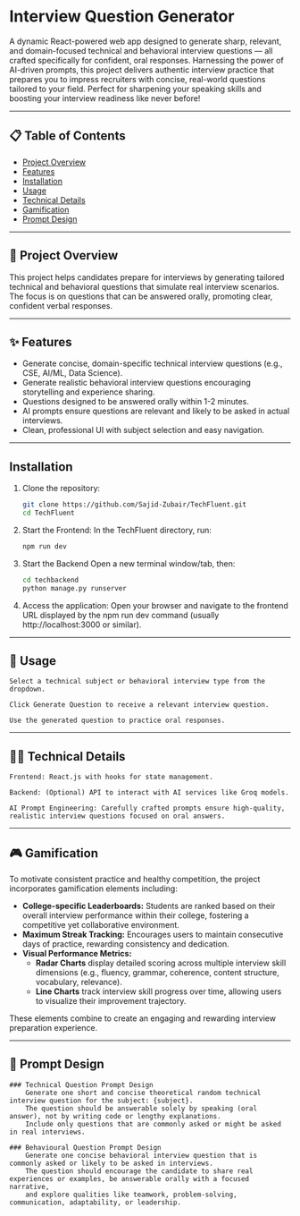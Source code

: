 # Interview Question Generator

A dynamic React-powered web app designed to generate sharp, relevant, and domain-focused technical and behavioral interview questions — all crafted specifically for confident, oral responses. Harnessing the power of AI-driven prompts, this project delivers authentic interview practice that prepares you to impress recruiters with concise, real-world questions tailored to your field. Perfect for sharpening your speaking skills and boosting your interview readiness like never before!

---

## 📋 Table of Contents

- [Project Overview](#project-overview)  
- [Features](#features)  
- [Installation](#installation)  
- [Usage](#usage)  
- [Technical Details](#technical-details)  
- [Gamification](#gamification)  
- [Prompt Design](#prompt-design)  

---

## 🚀 Project Overview

This project helps candidates prepare for interviews by generating tailored technical and behavioral questions that simulate real interview scenarios. The focus is on questions that can be answered orally, promoting clear, confident verbal responses.

---

## ✨ Features

- Generate concise, domain-specific technical interview questions (e.g., CSE, AI/ML, Data Science).  
- Generate realistic behavioral interview questions encouraging storytelling and experience sharing.  
- Questions designed to be answered orally within 1-2 minutes.  
- AI prompts ensure questions are relevant and likely to be asked in actual interviews.  
- Clean, professional UI with subject selection and easy navigation.

---

## Installation

1. Clone the repository:  
   ```bash
   git clone https://github.com/Sajid-Zubair/TechFluent.git
   cd TechFluent

2. Start the Frontend:
    In the TechFluent directory, run:
    ```bash
    npm run dev

3. Start the Backend
    Open a new terminal window/tab, then:
    ```bash
    cd techbackend
    python manage.py runserver

4. Access the application:
    Open your browser and navigate to the frontend URL displayed by the npm run dev command (usually http://localhost:3000 or similar).

---

## 🎯 Usage
    Select a technical subject or behavioral interview type from the dropdown.

    Click Generate Question to receive a relevant interview question.

    Use the generated question to practice oral responses.

---

## 🧑‍💻 Technical Details
    Frontend: React.js with hooks for state management.

    Backend: (Optional) API to interact with AI services like Groq models.

    AI Prompt Engineering: Carefully crafted prompts ensure high-quality, realistic interview questions focused on oral answers.

---

## 🎮 Gamification

To motivate consistent practice and healthy competition, the project incorporates gamification elements including:

- **College-specific Leaderboards:** Students are ranked based on their overall interview performance within their college, fostering a competitive yet collaborative environment.  
- **Maximum Streak Tracking:** Encourages users to maintain consecutive days of practice, rewarding consistency and dedication.  
- **Visual Performance Metrics:**  
  - **Radar Charts** display detailed scoring across multiple interview skill dimensions (e.g., fluency, grammar, coherence, content structure, vocabulary, relevance).  
  - **Line Charts** track interview skill progress over time, allowing users to visualize their improvement trajectory.  

These elements combine to create an engaging and rewarding interview preparation experience.

---



## 📝 Prompt Design

    ### Technical Question Prompt Design
        Generate one short and concise theoretical random technical interview question for the subject: {subject}.  
        The question should be answerable solely by speaking (oral answer), not by writing code or lengthy explanations.  
        Include only questions that are commonly asked or might be asked in real interviews.

    ### Behavioural Question Prompt Design
        Generate one concise behavioral interview question that is commonly asked or likely to be asked in interviews.  
        The question should encourage the candidate to share real experiences or examples, be answerable orally with a focused narrative,  
        and explore qualities like teamwork, problem-solving, communication, adaptability, or leadership.

